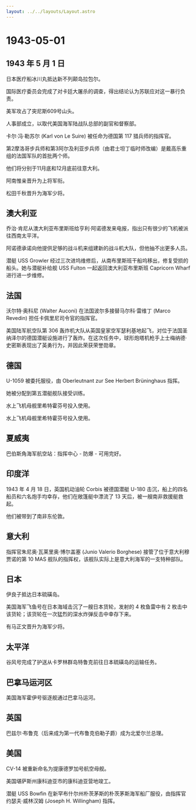 ```yaml
---
layout: ../../layouts/Layout.astro
---
```


# 1943-05-01

## 1943 年 5 月 1 日

日本医疗船冰川丸抵达新不列颠岛拉包尔。

国际医疗委员会完成了对卡廷大屠杀的调查，得出结论认为苏联应对这一暴行负责。

美军攻占了突尼斯609号山头。

人事部成立，以取代美国海军陆战队总部的副官和督察部。

卡尔·冯·勒苏尔 (Karl von Le Suire) 被任命为德国第 117 猎兵师的指挥官。

第2摩洛哥步兵师和第3阿尔及利亚步兵师（由君士坦丁临时师改编）是戴高乐重组的法国军队的首批两个师。

他们将分别于11月底和12月底前往意大利。

阿南惟亲晋升为上将军衔。

松田千秋晋升为海军少将。

## 澳大利亚

乔治·肯尼从澳大利亚布里斯班给亨利·阿诺德发来电报，指出只有很少的飞机被派往西南太平洋。

阿诺德承诺向他提供足够的战斗机来组建新的战斗机大队，但他抽不出更多人员。

潜艇 USS Growler
经过三次进坞维修后，从南布里斯班干船坞移出，修复受损的船头。她与潜艇补给舰
USS Fulton 一起返回澳大利亚布里斯班 Capricorn Wharf 进行进一步维修。

## 法国

沃尔特·奥科尼 (Walter Auconi) 在法国波尔多接替马尔科·雷维丁 (Marco
Revedin) 担任卡佩里尼司令官的指挥官。

美国陆军航空队第 306
轰炸机大队从英国皇家空军瑟利基地起飞，对位于法国圣纳泽尔的德国潜艇设施进行了轰炸。在这次任务中，球形炮塔机枪手上士梅纳德·史密斯表现出了英勇行为，并因此荣获荣誉勋章。

## 德国

U-1059 被委托服役，由 Oberleutnant zur See Herbert Brüninghaus 指挥。

她被分配到第五潜艇舰队接受训练。

水上飞机母舰里希特霍芬号投入使用。

水上飞机母舰里希特霍芬号投入使用。

## 夏威夷

巴伯斯角海军航空站：指挥中心 - 防爆 - 可用完好。

## 印度洋

1943 年 4 月 18 日，英国机动油轮 Corbis 被德国潜艇 U-180
击沉，船上的四名船员和六名炮手均幸存，他们在敞篷艇中漂流了 13
天后，被一艘南非救援艇救起。

他们被带到了南非东伦敦。

## 意大利

指挥官朱尼奥·瓦莱里奥·博尔盖塞 (Junio Valerio Borghese)
接管了位于意大利穆贾诺的第 10 MAS
舰队的指挥权，该舰队实际上是意大利海军的一支特种部队。

## 日本

伊良子抵达日本硫磺岛。

美国海军飞鱼号在日本海域击沉了一艘日本货轮，发射的 4 枚鱼雷中有 2
枚击中该货轮；该货轮在一次猛烈的深水炸弹反击中幸存下来。

有马正文晋升为海军少将。

## 太平洋

谷风号完成了护送从卡罗林群岛特鲁克前往日本硫磺岛的运输任务。

## 巴拿马运河区

美国海军霍伊号驱逐舰通过巴拿马运河。

## 英国

巴兹尔·布鲁克（后来成为第一代布鲁克伯勒子爵）成为北爱尔兰总理。

## 美国

CV-14 被重新命名为提康德罗加号航空母舰。

美国堪萨斯州康科迪亚市的康科迪亚营地竣工。

潜艇 USS Bowfin
在新罕布什尔州朴茨茅斯的朴茨茅斯海军船厂服役，由指挥官约瑟夫·威林汉姆
(Joseph H. Willingham) 指挥。